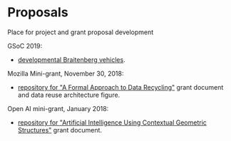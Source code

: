 # Proposals  

Place for project and grant proposal development  

GSoC 2019:  

* [developmental Braitenberg vehicles](https://github.com/Orthogonal-Research-Lab/Proposals/tree/master/GSoC%202018%20Project%20Description).  


Mozilla Mini-grant, November 30, 2018:  

* [repository for "A Formal Approach to Data Recycling"](https://github.com/Orthogonal-Research-Lab/Models-for-Data-Recycling) grant document and data reuse architecture figure.  

Open AI mini-grant, January 2018:  

* [repository for "Artificial Intelligence Using Contextual Geometric Structures"](https://github.com/Orthogonal-Research-Lab/Proposals/tree/master/Contextual%20Geometric%20Structures%20Mini-grant) grant document.
